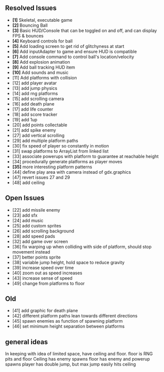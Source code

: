 ## Resolved Issues ##

- **[1]** Skeletal, executable game
- **[2]** Bouncing Ball
- **[3]** Basic HUD/Console that can be toggled on and off, and can display FPS & bounces
- **[4]** Keyboard controls for ball
- **[5]** Add loading screen to get rid of glitchyness at start
- **[6]** Add inputAdapter to game and ensure HUD is compatible
- **[7]** Add console command to control ball's location/velocity
- **[8]** Add explosion animation
- **[9]** Add ball tracking HUD item
- **[10]** Add sounds and music
 - [11] Add platforms with collision
 - [12] add player avatar
 - [13] add jump physics
 - [14] add rng platforms
 - [15] add scrolling camera
 - [16] add death plane
 - [17] add life counter
 - [18] add score tracker
 - [19] add 1up
 - [20] add points collectable
 - [21] add spike enemy
 - [27] add vertical scrolling
 - [29] add multiple platform paths
 - [30] fix speed of player so constantly in motion
 - [31] swap platforms to ArrayList from linked list
 - [33] associate powerups with platform to guarantee at reachable height
 - [34] procedurally generate platforms as player moves
 - **[35]** more interesting platform patterns
 - [44] define play area with camera instead of gdx.graphics
 - [47] revert issues 27 and 29
 - [48] add ceiling

## Open Issues ##

 - [22] add missile enemy
 - [23] add sfx
 - [24] add music
 - [25] add custom sprites
 - [26] add scrolling background
 - [28] add speed pads
 - [32] add game over screen
 - [36] fix warping up when colliding with side of platform, should stop movement instead
 - [37] better points sprite
 - [38] variable jump height, hold space to reduce gravity
 - [39] increase speed over time
 - [40] zoom out as speed increases
 - [43] increase sense of speed
 - [49] change from platforms to floor
 
 ## Old ##
 - [41] add graphic for death plane
 - [42] different platform paths lean towards different directions
 - [45] spawn enemies as function of spawning platform
 - [46] set minimum height separation between platforms


## general ideas ##
In keeping with idea of limited space, have ceiling and floor. floor is RNG pits and floor
Ceiling has enemy spawns
floor has enemy and powerup spawns
player has double jump, but max jump easily hits ceiling